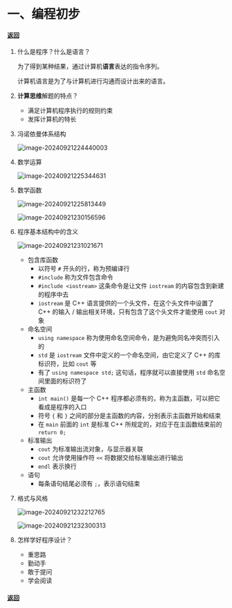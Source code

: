 # 一、编程初步

#### [返回](./index.md)

1. 什么是程序？什么是语言？

    为了得到某种结果，通过计算机**语言**表达的指令序列。

    计算机语言是为了与计算机进行沟通而设计出来的语言。

2. **计算思维**解题的特点？

    - 满足计算机程序执行的规则约束
    - 发挥计算机的特长

3. 冯诺依曼体系结构

    ![image-20240921224440003](https://gitee.com/clancisa/pictures/raw/master/image-20240921224440003.png)

4. 数学运算

    ![image-20240921225344631](https://gitee.com/clancisa/pictures/raw/master/image-20240921225344631.png)

5. 数学函数

    ![image-20240921225813449](https://gitee.com/clancisa/pictures/raw/master/image-20240921225813449.png)

    ![image-20240921230156596](https://gitee.com/clancisa/pictures/raw/master/image-20240921230156596.png)

6. 程序基本结构中的含义

    ![image-20240921231021671](https://gitee.com/clancisa/pictures/raw/master/image-20240921231021671.png)

    - 包含库函数
        - 以符号 `#` 开头的行，称为预编译行
        - `#include` 称为文件包含命令
        - `#include <iostream>` 这条命令是让文件 `iostream` 的内容包含到新建的程序中去
        - `iostream` 是 C++ 语言提供的一个头文件，在这个头文件中设置了 C++ 的输入 / 输出相关环境，只有包含了这个头文件才能使用 `cout` 对象
    - 命名空间
        - `using namespace` 称为使用命名空间命令，是为避免同名冲突而引入的
        - `std` 是 `iostream` 文件中定义的一个命名空间，由它定义了 C++ 的库标识符，比如 `cout` 等
        - 有了 `using namespace std;` 这句话，程序就可以直接使用 `std` 命名空间里面的标识符了
    - 主函数
        - `int main()` 是每一个 C++ 程序都必须有的，称为主函数，可以把它看成是程序的入口
        - 符号 `{`  和 `}` 之间的部分是主函数的内容，分别表示主函数开始和结束
        - 在 `main` 前面的 `int` 是标准 C++ 所规定的，对应于在主函数结束前的 `return 0;`
    - 标准输出
        - `cout` 为标准输出流对象，与显示器关联
        - `cout` 允许使用操作符 `<<` 将数据交给标准输出进行输出
        - `endl` 表示换行
    - 语句
        - 每条语句结尾必须有 `;`，表示语句结束

7. 格式与风格

    ![image-20240921232212765](https://gitee.com/clancisa/pictures/raw/master/image-20240921232212765.png)

    ![image-20240921232300313](https://gitee.com/clancisa/pictures/raw/master/image-20240921232300313.png)

8. 怎样学好程序设计？

    - 重思路
    - 勤动手
    - 敢于提问
    - 学会阅读

#### [返回](./index.md)